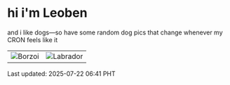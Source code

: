 # hi i'm Leoben

and i like dogs—so have some random dog pics that change whenever my CRON feels like it

|  |  |
|--------|----------|
| ![Borzoi](https://random-dog-vercel.vercel.app/api/random-borzoi?v=1753137694) | ![Labrador](https://random-dog-vercel.vercel.app/api/random-labrador?v=1753137694) |

Last updated: 2025-07-22 06:41 PHT
